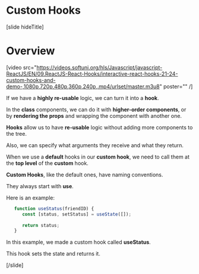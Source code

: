 # Custom Hooks

[slide hideTitle]

# Overview

[video src="https://videos.softuni.org/hls/Javascript/javascript-ReactJS/EN/09.ReactJS-React-Hooks/interactive-react-hooks-21-24-custom-hooks-and-demo-,1080p,720p,480p,360p,240p,.mp4/urlset/master.m3u8" poster="" /]

If we have a **highly re-usable** logic, we can turn it into a **hook**.

In the **class** components, we can do it with **higher-order components**, or by **rendering the props** and wrapping the component with another one.

**Hooks** allow us to have **re-usable** logic without adding more components to the tree.

Also, we can specify what arguments they receive and what they return.

When we use a **default** hooks in our **custom hook**, we need to call them at the **top level** of the **custom** hook.

**Custom Hooks**, like the default ones, have naming conventions.

They always start with **use**.

Here is an example:

```js
   function useStatus(friendID) {
      const [status, setStatus] = useState([]);
      
      return status;
   }
```

In this example, we made a custom hook called **useStatus**.

This hook sets the state and returns it.

[/slide]
